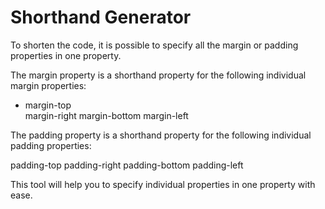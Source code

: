 # Shorthand Generator

To shorten the code, it is possible to specify all the margin or padding properties in one property.

The margin property is a shorthand property for the following individual margin properties:

<ul>
<li>margin-top</li>
margin-right
margin-bottom
margin-left
</ul>

The padding property is a shorthand property for the following individual padding properties:

padding-top
padding-right
padding-bottom
padding-left

This tool will help you to specify individual properties in one property with ease.

